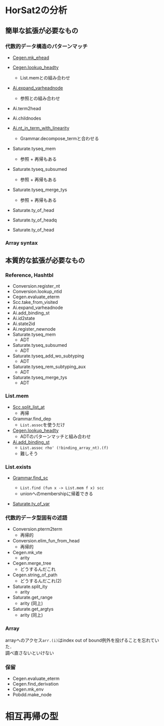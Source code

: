 
# HorSat2の分析

## 簡単な拡張が必要なもの

### 代数的データ構造のパターンマッチ

<!-- 表にしたほうが読みやすいな -->

+ [Cegen.mk_ehead](./ADT.md#mk_ehead)

+ [Cegen.lookup_headty](./List.mem.md#lookup_headty)
    + List.memとの組み合わせ

+ [Ai.expand_varheadnode](./ADT.md#expand_varheadnode)
    + 参照との組み合わせ

+ Ai.term2head

+ Ai.childnodes

+ [Ai.nt_in_term_with_linearity](./ADT.md#nt_in_term_with_linearity)
    + Grammar.decompose_termと合わせる

+ Saturate.tyseq_mem
    + 参照 + 再帰もある

+ Saturate.tyseq_subsumed
    + 参照 + 再帰もある

+ Saturate.tyseq_merge_tys
    + 参照 + 再帰もある

+ Saturate.ty_of_head

+ Saturate.ty_of_headq

+ Saturate.ty_of_head


### Array syntax


## 本質的な拡張が必要なもの

### Reference, Hashtbl

+ Conversion.register_nt
+ Conversion.lookup_ntid
+ Cegen.evaluate_eterm
+ Scc.take_from_visited
+ Ai.expand_varheadnode
+ Ai.add_binding_st
+ Ai.id2state
+ Ai.state2id
+ Ai.register_newnode
+ Saturate.tyseq_mem
    + ADT
+ Saturate.tyseq_subsumed
    + ADT
+ Saturate.tyseq_add_wo_subtyping
    + ADT
+ Saturate.tyseq_rem_subtyping_aux
    + ADT
+ Saturate.tyseq_merge_tys
    + ADT


### List.mem

+ [Scc.split_list_at](./List.mem.md#split_list_at)
    + 再帰
+ Grammar.find_dep
    + `List.assoc`を使うだけ
+ [Cegen.lookup_headty](./List.mem.md#lookup_headty)
    + ADTのパターンマッチと組み合わせ
+ [Ai.add_binding_st](./List.mem.md#)
    + `List.assoc rho' (!binding_array_nt).(f)`
    + 難しそう

### List.exists

+ [Grammar.find_sc](./List.mem.md#find_sc)
    + `List.find (fun x -> List.mem f x) scc`
    + unionへのmembershipに帰着できる

+ [Saturate.ty_of_var](./List.mem.md#ty_of_var)

### 代数的データ型固有の述語

+ Conversion.pterm2term
    + 再帰的
+ Conversion.elim_fun_from_head
    + 再帰的
+ Cegen.mk_vte
    + arity
+ Cegen.merge_tree
    + どうするんだこれ
+ Cegen.string_of_path
    + どうするんだこれ(2)
+ Saturate.split_ity
    + arity
+ Saturate.get_range
    + arity (同上)
+ Saturate.get_argtys
    + arity (同上)

### Array

arrayへのアクセス`arr.(i)`はindex out of bound例外を投げることを忘れていた．  
調べ直さないといけない

### 保留

+ Cegen.evaluate_eterm
+ Cegen.find_derivation
+ Cegen.mk_env
+ Pobdd.make_node

# 相互再帰の型



